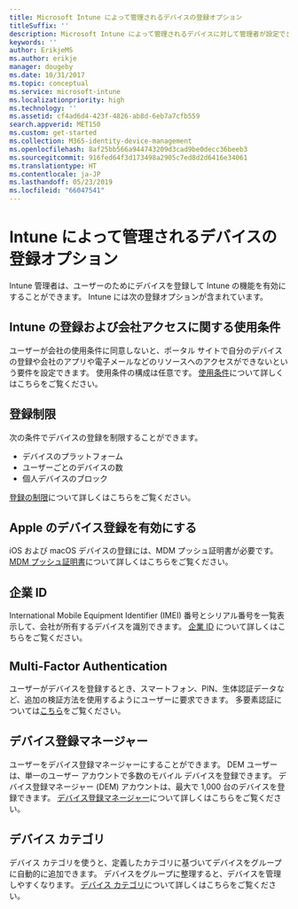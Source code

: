 ```yaml
---
title: Microsoft Intune によって管理されるデバイスの登録オプション
titleSuffix: ''
description: Microsoft Intune によって管理されるデバイスに対して管理者が設定できる登録オプションの一覧。
keywords: ''
author: ErikjeMS
ms.author: erikje
manager: dougeby
ms.date: 10/31/2017
ms.topic: conceptual
ms.service: microsoft-intune
ms.localizationpriority: high
ms.technology: ''
ms.assetid: cf4ad6d4-423f-4826-ab8d-6eb7a7cfb559
search.appverid: MET150
ms.custom: get-started
ms.collection: M365-identity-device-management
ms.openlocfilehash: 8af25bb566a944743209d3cad9be0decc36beeb3
ms.sourcegitcommit: 916fed64f3d173498a2905c7ed8d2d6416e34061
ms.translationtype: HT
ms.contentlocale: ja-JP
ms.lasthandoff: 05/23/2019
ms.locfileid: "66047541"
---
```

# <a name="enrollment-options-for-devices-managed-by-intune"></a>Intune によって管理されるデバイスの登録オプション

Intune 管理者は、ユーザーのためにデバイスを登録して Intune の機能を有効にすることができます。  Intune には次の登録オプションが含まれています。

## <a name="terms-and-conditions"></a>Intune の登録および会社アクセスに関する使用条件

ユーザーが会社の使用条件に同意しないと、ポータル サイトで自分のデバイスの登録や会社のアプリや電子メールなどのリソースへのアクセスができないという要件を設定できます。 使用条件の構成は任意です。 [使用条件](terms-and-conditions-create.md)について詳しくはこちらをご覧ください。

## <a name="enrollment-restrictions"></a>登録制限

次の条件でデバイスの登録を制限することができます。
- デバイスのプラットフォーム
- ユーザーごとのデバイスの数
- 個人デバイスのブロック

[登録の制限](enrollment-restrictions-set.md)について詳しくはこちらをご覧ください。

## <a name="enable-apple-device-enrollment"></a>Apple のデバイス登録を有効にする

iOS および macOS デバイスの登録には、MDM プッシュ証明書が必要です。 [MDM プッシュ証明書](apple-mdm-push-certificate-get.md)について詳しくはこちらをご覧ください。

## <a name="corporate-identifiers"></a>企業 ID

International Mobile Equipment Identifier (IMEI) 番号とシリアル番号を一覧表示して、会社が所有するデバイスを識別できます。 [企業 ID](corporate-identifiers-add.md) について詳しくはこちらをご覧ください。
## <a name="multi-factor-authentication"></a>Multi-Factor Authentication

ユーザーがデバイスを登録するとき、スマートフォン、PIN、生体認証データなど、追加の検証方法を使用するようにユーザーに要求できます。 多要素認証については[こちら](multi-factor-authentication.md)をご覧ください。

## <a name="device-enrollment-manager"></a>デバイス登録マネージャー
ユーザーをデバイス登録マネージャーにすることができます。  DEM ユーザーは、単一のユーザー アカウントで多数のモバイル デバイスを登録できます。 デバイス登録マネージャー (DEM) アカウントは、最大で 1,000 台のデバイスを登録できます。 [デバイス登録マネージャー](device-enrollment-manager-enroll.md)について詳しくはこちらをご覧ください。

## <a name="device-categories"></a>デバイス カテゴリ

デバイス カテゴリを使うと、定義したカテゴリに基づいてデバイスをグループに自動的に追加できます。 デバイスをグループに整理すると、デバイスを管理しやすくなります。 [デバイス カテゴリ](device-group-mapping.md)について詳しくはこちらをご覧ください。
